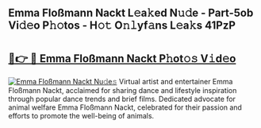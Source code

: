 ## Emma Floßmann Nackt L𝚎a𝚔ed N𝚞𝚍e - Part-5ob Vi𝚍𝚎o P𝚑𝚘tos - H𝚘𝚝 O𝚗𝚕yf𝚊ns L𝚎a𝚔s 41PzP

# <h2><a href="http://kf5wsm.oniu.top/?m=Emma+Flo%c3%9fmann+Nackt">🔗👉 🔴 Emma Floßmann Nackt P𝚑ot𝚘𝚜 V𝚒d𝚎o</a></h2>

[![Emma Floßmann Nackt Nu𝚍e𝚜](https://i.imgur.com/0qMVB7G.gif)](http://kf5wsm.oniu.top/?m=Emma+Flo%c3%9fmann+Nackt)
Virtual artist and entertainer Emma Floßmann Nackt, acclaimed for sharing dance and lifestyle inspiration through popular dance trends and brief films. Dedicated advocate for animal welfare Emma Floßmann Nackt, celebrated for their passion and efforts to promote the well-being of animals.  
